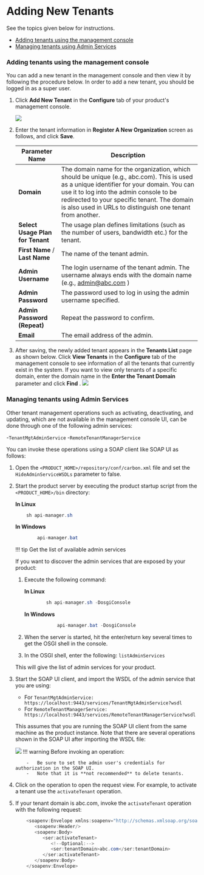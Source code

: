 # Adding New Tenants

See the topics given below for instructions.

-   [Adding tenants using the management console](#AddingNewTenants-Addingtenantsusingthemanagementconsole)
-   [Managing tenants using Admin Services](#AddingNewTenants-ManagingtenantsusingAdminServices)

### Adding tenants using the management console

You can add a new tenant in the management console and then view it by following the procedure below. In order to add a new tenant, you should be logged in as a super user.

1.  Click **Add New Tenant** in the **Configure** tab of your product's management console.

    ![]({{base_path}}/assets/attachments/126562777/126562778.png)

2.  Enter the tenant information in **Register A New Organization** screen as follows, and click **Save**.

    | Parameter Name                   | Description                                                                                                                                                                                                                                                                                       |
    |----------------------------------|---------------------------------------------------------------------------------------------------------------------------------------------------------------------------------------------------------------------------------------------------------------------------------------------------|
    | **Domain**                       | The domain name for the organization, which should be unique (e.g., abc.com). This is used as a unique identifier for your domain. You can use it to log into the admin console to be redirected to your specific tenant. The domain is also used in URLs to distinguish one tenant from another. |
    | **Select Usage Plan for Tenant** | The usage plan defines limitations (such as the number of users, bandwidth etc.) for the tenant.                                                                                                                                                                                                  |
    | **First Name** / **Last Name**   | The name of the tenant admin.                                                                                                                                                                                                                                                                     |
    | **Admin Username**               | The login username of the tenant admin. The username always ends with the domain name (e.g., admin@abc.com )                                                                                                                                                                                      |
    | **Admin Password**               | The password used to log in using the admin username specified.                                                                                                                                                                                                                                   |
    | **Admin Password (Repeat)**      | Repeat the password to confirm.                                                                                                                                                                                                                                                                   |
    | **Email**                        | The email address of the admin.                                                                                                                                                                                                                                                                   |

3.  After saving, the newly added tenant appears in the **Tenants List** page as shown below. Click **View Tenants** in the **Configure** tab of the management console to see information of all the tenants that currently exist in the system. If you want to view only tenants of a specific domain, enter the domain name in the **Enter the Tenant Domain** parameter and click **Find** .
    ![]({{base_path}}/assets/attachments/126562777/126562781.png)
### Managing tenants using Admin Services

Other tenant management operations such as activating, deactivating, and updating, which are not available in the management console UI, can be done through one of the following admin services:

-`TenantMgtAdminService`
-`RemoteTenantManagerService`

You can invoke these operations using a SOAP client like SOAP UI as follows:

1.  Open the `<PRODUCT_HOME>/repository/conf/carbon.xml` file and set the `HideAdminServiceWSDLs` parameter to false.
2.  Start the product server by executing the product startup script from the `<PRODUCT_HOME>/bin` directory:

    **In Linux**

    ``` java
        sh api-manager.sh
    ```

    **In Windows**

    ``` java
            api-manager.bat
    ```

    !!! tip
        Get the list of available admin services

    If you want to discover the admin services that are exposed by your product:

    1.  Execute the following command:

        **In Linux**

        ``` java
                sh api-manager.sh -DosgiConsole
        ```

        **In Windows**

        ``` java
                    api-manager.bat -DosgiConsole
        ```

    2.  When the server is started, hit the enter/return key several times to get the OSGI shell in the console.
    3.  In the OSGI shell, enter the following: `listAdminServices`

    This will give the list of admin services for your product.


3.  Start the SOAP UI client, and import the WSDL of the admin service that you are using:

    -   For `TenantMgtAdminService: https://localhost:9443/services/TenantMgtAdminService?wsdl`
    -   For `RemoteTenantManagerService: https://localhost:9443/services/RemoteTenantManagerService?wsdl`

    This assumes that you are running the SOAP UI client from the same machine as the product instance. Note that there are several operations shown in the SOAP UI after importing the WSDL file:

    ![]({{base_path}}/assets/attachments/126562777/126562782.png)
    !!! warning
            Before invoking an operation:

            -   Be sure to set the admin user's credentials for authorization in the SOAP UI.
            -   Note that it is **not recommended** to delete tenants.


4.  Click on the operation to open the request view. For example, to activate a tenant use the `activateTenant` operation.

5.  If your tenant domain is abc.com, invoke the `activateTenant` operation with the following request:

    ``` java
        <soapenv:Envelope xmlns:soapenv="http://schemas.xmlsoap.org/soap/envelope/" xmlns:ser="http://services.mgt.tenant.carbon.wso2.org">
           <soapenv:Header/>
           <soapenv:Body>
              <ser:activateTenant>
                 <!--Optional:-->
                 <ser:tenantDomain>abc.com</ser:tenantDomain>
              </ser:activateTenant>
           </soapenv:Body>
        </soapenv:Envelope>
    ```


